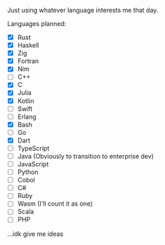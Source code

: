 Just using whatever language interests me that day.

Languages planned:

- [x] Rust
- [x] Haskell
- [x] Zig
- [x] Fortran
- [x] Nim
- [ ] C++
- [x] C
- [x] Julia
- [x] Kotlin
- [ ] Swift
- [ ] Erlang
- [x] Bash
- [ ] Go
- [x] Dart
- [ ] TypeScript
- [ ] Java (Obviously to transition to enterprise dev)
- [ ] JavaScript
- [ ] Python
- [ ] Cobol
- [ ] C#
- [ ] Ruby
- [ ] Wasm (I'll count it as one)
- [ ] Scala
- [ ] PHP

...idk give me ideas
